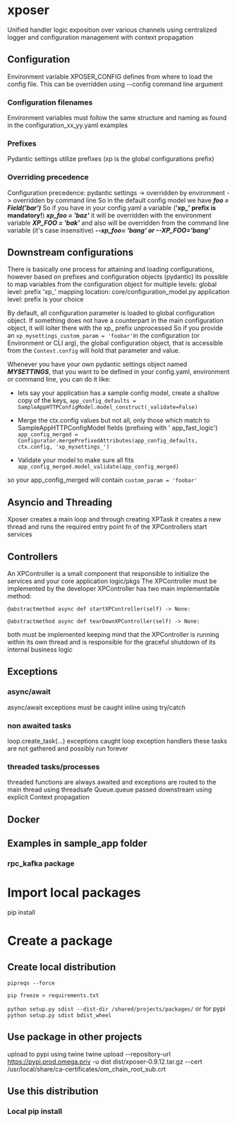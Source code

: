 # xposer

Unified handler logic exposition over various channels using centralized logger and configuration management with
context propagation

## Configuration

Environment variable XPOSER_CONFIG defines from where to load the config file. This can be overridden using --config
command line argument

### Configuration filenames

Environment variables must follow the same structure and naming as found in the configuration_xx_yy.yaml examples

### Prefixes

Pydantic settings utilize prefixes (xp is the global configurations prefix)

### Overriding precedence

Configuration precedence: pydantic settings -> overridden by environment -> overridden by command line
So in the default config model we have
**_foo = Field('bar')_**
So if you have in your config.yaml a variable (**'xp_' prefix is mandatory!**)
**_xp_foo = 'baz'_**
it will be overridden with the environment variable
**_XP_FOO = 'bak'_**
and also will be overridden from the command line variable (it's case insensitive)
**_--xp_foo= 'bang' or --XP_FOO='bang'_**

## Downstream configurations

There is basically one process for attaining and loading configurations, however based on prefixes and configuration
objects (pydantic) its possible to map variables from the configuration object for multiple levels:
global level: prefix 'xp_' mapping location: core/configuration_model.py
application level: prefix is your choice

By default, all configuration parameter is loaded to global configuration object. If something does not have a
counterpart in the main configuration object, it will loiter there with the xp_ prefix unprocessed
So if you provide an `xp_mysettings_custom_param = 'foobar'`in the configuration (or Environment or CLI arg), the global
configuration object, that is accessible from the `Context.config` will hold that parameter and value.

Whenever you have your own pydantic settings object named **_MYSETTINGS_**, that you want to be defined in your
config.yaml, environment or command line, you can do it like:

- lets say your application has a sample config model, create a shallow copy of the keys,
  `app_config_defaults = SampleAppHTTPConfigModel.model_construct(_validate=False)`

- Merge the ctx.config values but not all, only those which match to SampleAppHTTPConfigModel fields (prefixing with '
  app_fast_logic')
  `app_config_merged = Configurator.mergePrefixedAttributes(app_config_defaults, ctx.config, 'xp_mysettings_')`

- Validate your model to make sure all fits
  `app_config_merged.model_validate(app_config_merged)`

so your app_config_merged will contain `custom_param = 'foobar'`

## Asyncio and Threading

Xposer creates a main loop and through creating XPTask it creates a new thread and runs the required entry point fn
of the XPControllers start services

## Controllers

An XPController is a small component that responsible to initialize the services and your core application logic/pkgs
The XPController must be implemented by the developer
XPController has two main implementable method:

`@abstractmethod
async def startXPController(self) -> None:`

`@abstractmethod
async def tearDownXPController(self) -> None:`

both must be implemented keeping mind that the XPController is running within its own thread and is responsible for the
graceful shutdown of its internal business logic

## Exceptions

### async/await

async/await exceptions must be caught inline using try/catch

### non awaited tasks

loop.create_task(...) exceptions caught loop exception handlers
these tasks are not gathered and possibly run forever

### threaded tasks/processes

threaded functions are always awaited and exceptions are routed to the main thread using threadsafe Queue.queue passed
downstream using explicit Context propagation

## Docker

## Examples in sample_app folder

### rpc_kafka package

# Import local packages

pip install

# Create a package

## Create local distribution

`pipreqs --force`

`pip freeze > requirements.txt`

`python setup.py sdist --dist-dir /shared/projects/packages/`
or for pypi 
`python setup.py sdist bdist_wheel`

## Use package in other projects
upload to pypi using twine
twine upload --repository-url https://pypi.prod.omega.priv -u dist dist/xposer-0.9.12.tar.gz  --cert /usr/local/share/ca-certificates/om_chain_root_sub.crt


## Use this distribution

### Local pip install
